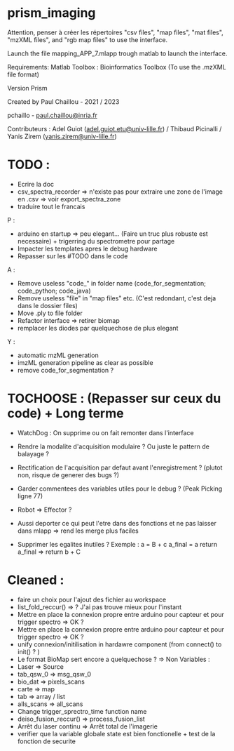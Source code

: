 ﻿# prism_imaging


Attention, penser à créer les répertoires "csv files", "map files", "mat files", "mzXML files", and "rgb map files" to use the interface.

Launch the file mapping_APP_7.mlapp trough matlab to launch the interface.

Requirements: 
Matlab Toolbox : Bioinformatics Toolbox (To use the .mzXML file format)

Version Prism 

Created by Paul Chaillou - 2021 / 2023

pchaillo - paul.chaillou@inria.fr

Contributeurs : Adel Guiot (adel.guiot.etu@univ-lille.fr) / Thibaud Picinalli / Yanis Zirem (yanis.zirem@univ-lille.fr)


# TODO :
- Ecrire la doc
- csv_spectra_recorder => n'existe pas pour extraire une zone de l'image en .csv => voir export_spectra_zone
- traduire tout le francais

P :
- arduino en startup => peu elegant... (Faire un truc plus robuste est necessaire) + trigerring du spectrometre pour partage
- Impacter les templates apres le debug hardware
- Repasser sur les #TODO dans le code

A :
- Remove useless "code_" in folder name (code_for_segmentation; code_python; code_java)
- Remove useless "file" in "map files" etc. (C'est redondant, c'est deja dans le dossier files)
- Move .ply to file folder
- Refactor interface => retirer biomap
- remplacer les diodes par quelquechose de plus elegant

Y :
- automatic mzML generation
- imzML generation pipeline as clear as possible
- remove code_for_segmentation ?


# TOCHOOSE : (Repasser sur ceux du code) + Long terme
- WatchDog : On supprime ou on fait remonter dans l'interface
- Rendre la modalite d'acquisition modulaire ? Ou juste le pattern de balayage ?
- Rectification de l'acquisition par defaut avant l'enregistrement ? (plutot non, risque de generer des bugs ?)
- Garder commentees des variables utiles pour le debug ? (Peak Picking ligne 77)
- Robot => Effector ?

- Aussi deporter ce qui peut l'etre dans des fonctions et ne pas laisser dans mlapp => rend les merge plus faciles

- Supprimer les egalites inutiles ? 
Exemple :
a = B + c
a_final = a
return a_final
=>
return b + C


# Cleaned :
- faire un choix pour l'ajout des fichier au workspace
- list_fold_reccur() => ? J'ai pas trouve mieux pour l'instant
- Mettre en place la connexion propre entre arduino pour capteur et pour trigger spectro => OK ?
- Mettre en place la connexion propre entre arduino pour capteur et pour trigger spectro => OK ?
- unify connexion/initilisation in hardawre component (from connect() to init() ? )
- Le format BioMap sert encore a quelquechose ? => Non
Variables :
- Laser => Source
- tab_qsw_0 => msg_qsw_0
- bio_dat => pixels_scans
- carte => map
- tab => array / list
- alls_scans => all_scans
- Change trigger_sprectro_time function name
- deiso_fusion_reccur() => process_fusion_list
- Arrêt du laser continu => Arrêt total de l'imagerie 
- verifier que la variable globale state est bien fonctionelle + test de la fonction de securite
